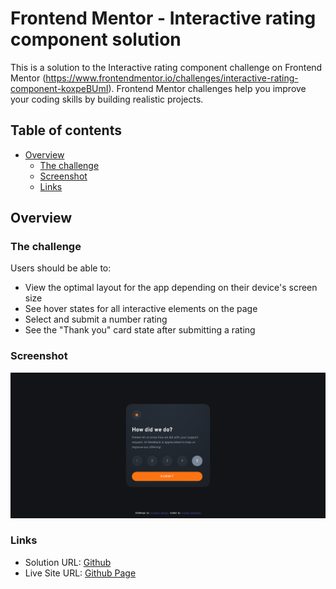 # Frontend Mentor - Interactive rating component solution

This is a solution to the Interactive rating component challenge on Frontend Mentor (https://www.frontendmentor.io/challenges/interactive-rating-component-koxpeBUmI). Frontend Mentor challenges help you improve your coding skills by building realistic projects.

## Table of contents

- [Overview](#overview)
  - [The challenge](#the-challenge)
  - [Screenshot](#screenshot)
  - [Links](#links)

## Overview

### The challenge

Users should be able to:

- View the optimal layout for the app depending on their device's screen size
- See hover states for all interactive elements on the page
- Select and submit a number rating
- See the "Thank you" card state after submitting a rating

### Screenshot

![](img/desktop.png)

### Links

- Solution URL: [Github](https://github.com/kris-mkv/interactive-rating-component-solution)
- Live Site URL: [Github Page](https://kris-mkv.github.io/interactive-rating-component-solution/)
